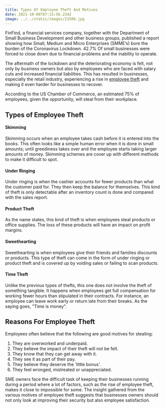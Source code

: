 ```yaml
---
title: Types Of Employee Theft And Motives
date: 2021-10-06T07:15:56.234Z
image: ../../static/images/21506.jpg
---
```

FinFind, a financial services company, together with the Department of Small Business Development and other business groups, published a report showing how Small, Medium and Micro Enterprises (SMME’s) bore the burden of the Coronavirus Lockdown. 42.7% Of small businesses were forced to close down due to financial problems and the inability to operate. 

The aftermath of the lockdown and the deteriorating economy is felt, not only by business owners but also by employees who are faced with salary cuts and increased financial liabilities. This has resulted in businesses, especially the retail industry, experiencing a rise in [employee theft](https://www.waitr.co.za/this-is-how-you-can-alleviate-these-5-challenges-with-a-pos-system/) and making it even harder for businesses to recover.   

According to the US Chamber of Commerce, an estimated 75% of employees, given the opportunity, will steal from their workplace.

## Types of Employee Theft

#### Skimming 

Skimming occurs when an employee takes cash before it is entered into the books. This often looks like a simple human error when it is done in small amounts; until greediness takes over and the employee starts taking larger amounts of money. Skimming schemes are cover up with different methods to make it difficult to spot. 

#### Under Ringing

Under ringing is when the cashier accounts for fewer products than what the customer paid for. They then keep the balance for themselves. This kind of theft is only detectable after an inventory count is done and compared with the sales report. 

#### Product Theft

As the name states, this kind of theft is when employees steal products or office supplies. The loss of these products will have an impact on profit margins. 

#### Sweethearting 

Sweethearting is when employees give their friends and families discounts or products. This type of theft can come in the form of under ringing or product theft and is covered up by voiding sales or failing to scan products. 

#### Time Theft

Unlike the previous types of thefts, this one does not involve the theft of something tangible. It happens when employees get full compensation for working fewer hours than stipulated in their contracts. For instance, an employee can leave work early or return late from their breaks. As the saying goes, "Time is money". 

## Reasons For Employee Theft

Employees often believe that the following are good motives for stealing:

1. They are overworked and underpaid.
2. They believe the impact of their theft will not be felt.
3. They know that they can get away with it.
4. They see it as part of their pay.
5. They believe they deserve the 'little bonus'.
6. They feel wronged, mistreated or unappreciated. 



SME owners face the difficult task of keeping their businesses running during a period where a lot of factors, such as the rise of employee theft, makes it close to impossible for some. The insight gathered from the various motives of employee theft suggests that businesses owners should not only look at improving their security but also employee satisfaction.